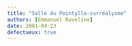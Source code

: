 ```yaml
---
title: "Salle du Pointyllo-surréalysme"
authors: [Emmanuel Raveline]
date: 2001-04-23
defectueux: true
---
```

